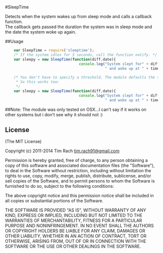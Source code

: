 #SleepTime

Detects when the system wakes up from sleep mode and calls a callback function.   
The callback gets passed the duration the system was in sleep mode and the date
the system woke up again.

##Usage

```javascript
    var SleepTime = require('sleeptime');
    /* If the system idles for 5 seconds, call the function notify. */
    var sleepy = new SleepTime(function(diff,date){
                                  console.log("System slept for" + diff + " seconds" + 
                                              " and woke up at " + time);}, 5000);
    
    /* You don't have to specify a threshold. The module defaults the threshold to 10 seconds.  
     * So this works too: 
     */
    var sleepy = new SleepTime(function(diff,date){
                                  console.log("System slept for" + diff + " seconds" + 
                                              " and woke up at " + time);});
```

##Note:
The module was only tested on OSX...I can't say if it works on other systems but i don't see why it should not :)


## License

(The MIT License)

Copyright (c) 2011-2014 Tim Rach <tim.rach91@gmail.com>

Permission is hereby granted, free of charge, to any person obtaining a copy
of this software and associated documentation files (the "Software"), to deal
in the Software without restriction, including without limitation the rights
to use, copy, modify, merge, publish, distribute, sublicense, and/or sell
copies of the Software, and to permit persons to whom the Software is
furnished to do so, subject to the following conditions:

The above copyright notice and this permission notice shall be included in
all copies or substantial portions of the Software.

THE SOFTWARE IS PROVIDED "AS IS", WITHOUT WARRANTY OF ANY KIND, EXPRESS OR
IMPLIED, INCLUDING BUT NOT LIMITED TO THE WARRANTIES OF MERCHANTABILITY,
FITNESS FOR A PARTICULAR PURPOSE AND NONINFRINGEMENT. IN NO EVENT SHALL THE
AUTHORS OR COPYRIGHT HOLDERS BE LIABLE FOR ANY CLAIM, DAMAGES OR OTHER
LIABILITY, WHETHER IN AN ACTION OF CONTRACT, TORT OR OTHERWISE, ARISING FROM,
OUT OF OR IN CONNECTION WITH THE SOFTWARE OR THE USE OR OTHER DEALINGS IN
THE SOFTWARE.
